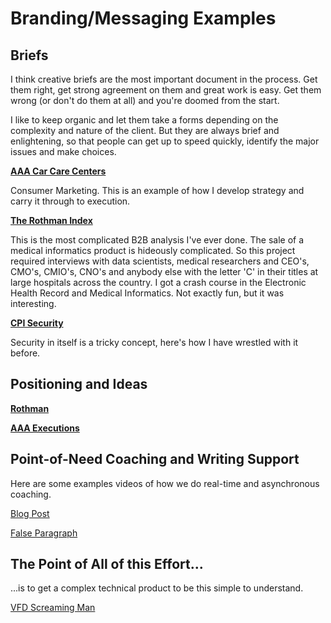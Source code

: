 # Branding/Messaging Examples

<a name="brief"></a>
## Briefs

I think creative briefs are the most important document in the process. Get them right, get strong agreement on them and great work is easy. Get them wrong (or don't do them at all) and you're doomed from the start.

I like to keep organic and let them take a forms depending on the complexity and nature of the client. But they are always brief and enlightening, so that people can get up to speed quickly, identify the major issues and make choices.

[**AAA Car Care Centers**](./panwfiles/bigidea.pdf)

Consumer Marketing. This is an example of how I develop strategy and carry it through to execution.

[**The Rothman Index**](./panwfiles/rothmanbrief.pdf)

This is the most complicated B2B analysis I've ever done. The sale of a medical informatics product is hideously complicated. So this project required interviews with data scientists, medical researchers and CEO's, CMO's, CMIO's, CNO's and anybody else with the letter 'C' in their titles at large hospitals across the country. I got a crash course in the Electronic Health Record and Medical Informatics. Not exactly fun, but it was interesting. 

[**CPI Security**](./panwfiles/CPIBrief.pdf)

Security in itself is a tricky concept, here's how I have wrestled with it before. 

<a name="positioning"></a>
## Positioning and Ideas


**[Rothman](./panwfiles/RothmanMessagingExamples)**

**[AAA Executions](./panwfiles/AAA.pdf)**


<!-- CPI SECURITY

https://www.youtube.com/watch?v=o1hRii6d6-k
 -->

<a name="coaching"></a>
## Point-of-Need Coaching and Writing Support

Here are some examples videos of how we do real-time and asynchronous coaching. 

[Blog Post](https://www.youtube.com/watch?v=-JnpuxM2N7Y)

[False Paragraph](https://www.youtube.com/watch?v=jA6YkIROMyk)


## The Point of All of this Effort... 

...is to get a complex technical product to be this simple to understand.

[VFD Screaming Man](http://www.duke-energy.com/north-carolina-business/smart-saver/trade-ally/variable-frequency-drive-incentives.asp)


